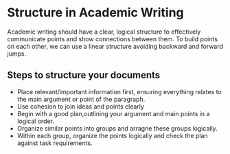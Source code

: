 # Structure in Academic Writing 
Academic writing should have a clear, logical structure to effectively communicate points and show connections between them.
To build points on each other, we can use a linear structure avoiding backward and forward jumps.

## Steps to structure your documents
* Place relevant/important information first, ensuring everything relates to the main argument or point of the paragraph.
* Use cohesion to join ideas and points clearly
* Begin with a good plan,outlining your argument and main points in a logical order.
* Organize similar points into groups and arragne these groups logically.
* Within each group, organize the points logically and check the plan against task requirements​​.
